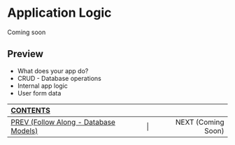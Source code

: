 # Application Logic

Coming soon

## Preview

- What does your app do?
- CRUD - Database operations
- Internal app logic
- User form data

| [CONTENTS](../00_Introduction/01_Table_of_Contents.md)  | | |
|:---|:---:|---:|
|  [PREV (Follow Along - Database Models)](../03_Database_Models/3.7_Follow_Along.md) |\|| NEXT (Coming Soon)   |